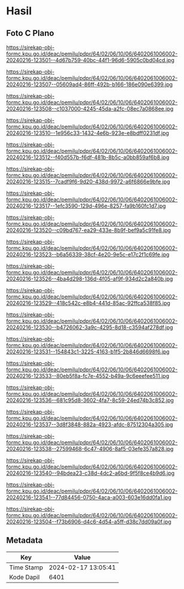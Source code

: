 # Hasil

## Foto C Plano

https://sirekap-obj-formc.kpu.go.id/deac/pemilu/pdpr/64/02/06/10/06/6402061006002-20240216-123501--4d67b759-40bc-44f1-96d6-5905c0bd04cd.jpg

https://sirekap-obj-formc.kpu.go.id/deac/pemilu/pdpr/64/02/06/10/06/6402061006002-20240216-123507--05609ad4-86ff-492b-b166-186e090e6399.jpg

https://sirekap-obj-formc.kpu.go.id/deac/pemilu/pdpr/64/02/06/10/06/6402061006002-20240216-123508--c1037000-4245-45da-a2fc-08ec7a0868ee.jpg

https://sirekap-obj-formc.kpu.go.id/deac/pemilu/pdpr/64/02/06/10/06/6402061006002-20240216-123510--1e956c33-1432-4e6b-923e-e8bdff0231df.jpg

https://sirekap-obj-formc.kpu.go.id/deac/pemilu/pdpr/64/02/06/10/06/6402061006002-20240216-123512--f40d557b-f6df-481b-8b5c-a0bb859af6b8.jpg

https://sirekap-obj-formc.kpu.go.id/deac/pemilu/pdpr/64/02/06/10/06/6402061006002-20240216-123515--7cadf9f6-9d20-438d-9972-a6f6866e9bfe.jpg

https://sirekap-obj-formc.kpu.go.id/deac/pemilu/pdpr/64/02/06/10/06/6402061006002-20240216-123517--1efc3590-129d-496e-8257-fa9b160fc1d7.jpg

https://sirekap-obj-formc.kpu.go.id/deac/pemilu/pdpr/64/02/06/10/06/6402061006002-20240216-123520--c09bd767-ea29-433e-8b9f-bef9a5c91fe8.jpg

https://sirekap-obj-formc.kpu.go.id/deac/pemilu/pdpr/64/02/06/10/06/6402061006002-20240216-123523--b6a56339-38cf-4e20-9e5c-e17c2f1c69fe.jpg

https://sirekap-obj-formc.kpu.go.id/deac/pemilu/pdpr/64/02/06/10/06/6402061006002-20240216-123526--4ba4d298-136d-4f05-af9f-934d2c2a840b.jpg

https://sirekap-obj-formc.kpu.go.id/deac/pemilu/pdpr/64/02/06/10/06/6402061006002-20240216-123529--418c542c-e8b4-441d-85ac-92ffca538f85.jpg

https://sirekap-obj-formc.kpu.go.id/deac/pemilu/pdpr/64/02/06/10/06/6402061006002-20240216-123530--b4726062-3a9c-4295-8d18-c3594af278df.jpg

https://sirekap-obj-formc.kpu.go.id/deac/pemilu/pdpr/64/02/06/10/06/6402061006002-20240216-123531--154843c1-3225-4163-b1f5-2b846d6698f6.jpg

https://sirekap-obj-formc.kpu.go.id/deac/pemilu/pdpr/64/02/06/10/06/6402061006002-20240216-123533--80eb5f8a-fc7e-4552-b49a-9c6eeefee511.jpg

https://sirekap-obj-formc.kpu.go.id/deac/pemilu/pdpr/64/02/06/10/06/6402061006002-20240216-123536--681c95d8-3602-4fa7-8c59-24ed74b3c852.jpg

https://sirekap-obj-formc.kpu.go.id/deac/pemilu/pdpr/64/02/06/10/06/6402061006002-20240216-123537--3d8f3848-882a-4923-afdc-87512304a305.jpg

https://sirekap-obj-formc.kpu.go.id/deac/pemilu/pdpr/64/02/06/10/06/6402061006002-20240216-123538--27599468-6c47-4906-8af5-03efe357a828.jpg

https://sirekap-obj-formc.kpu.go.id/deac/pemilu/pdpr/64/02/06/10/06/6402061006002-20240216-123540--94bdea23-c38d-4dc2-a6bd-9f5f8ce4b9d6.jpg

https://sirekap-obj-formc.kpu.go.id/deac/pemilu/pdpr/64/02/06/10/06/6402061006002-20240216-123541--77d84456-0750-4aca-a003-603e16dd0fa1.jpg

https://sirekap-obj-formc.kpu.go.id/deac/pemilu/pdpr/64/02/06/10/06/6402061006002-20240216-123504--f73b6906-d4c6-4d54-a5ff-d38c7dd09a0f.jpg


## Metadata

| Key        | Value               |
| ---------- | ------------------- |
| Time Stamp | 2024-02-17 13:05:41 |
| Kode Dapil | 6401                |



